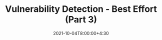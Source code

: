 ---
type: lecture
date: 2021-10-04T8:00:00+4:30
title: Vulnerability Detection - Best Effort (Part 3)
tldr: "Best effort techniques for vulnerability detection."
thumbnail: /static_files/presentations/best.png
links:
    - url: https://google.com
      name: slides
---